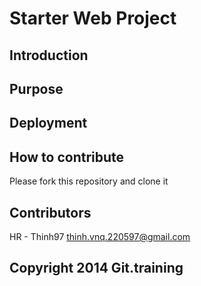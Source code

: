 # Starter Web Project

## Introduction

## Purpose

## Deployment

## How to contribute
Please fork this repository and clone it

## Contributors
HR - Thinh97 thinh.vnq.220597@gmail.com

## Copyright 2014 Git.training
